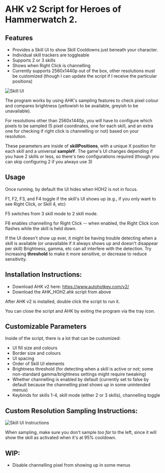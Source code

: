 # AHK v2 Script for Heroes of Hammerwatch 2.

## Features

- Provides a Skill UI to show Skill Cooldowns just beneath your character.
- Individual skill trackers are toggleable
- Supports 2 or 3 skills
- Shows when Right Click is channelling
- Currently supports 2560x1440p out of the box, other resolutions must be customized (though I can update the script if I receive the particular positions)

![Skill UI](https://github.com/user-attachments/assets/b59c2164-1a88-427b-828f-26489ebd43ef)

The program works by using AHK's sampling features to check pixel colour and compares brightness (yellowish to be available, greyish to be unavailable).

For resolutions other than 2560x1440p, you will have to configure which pixels to be sampled (5 pixel coordinates, one for each skill, and an extra one for checking if right click is channelling or not) based on your resolution.

These parameters are inside of **skillPositions**, with a unique X position for each skill and a universal **sampleY**. 
The game's UI changes depending if you have 2 skills or less, so there's two configurations required (though you can skip configuring 2 if you always use 3)

## Usage

Once running, by default the UI hides when HOH2 is not in focus. 

F1, F2, F3, and F4 toggle if the skill's UI shows up (e.g., if you only want to see Right Click, or Skill 4, etc)

F5 switches from 3 skill mode to 2 skill mode.

F6 enables channelling for Right Click -- when enabled, the Right Click icon flashes while the skill is held down.

If the UI doesn't show up ever, it might be having trouble detecting when a skill is available (or unavailable if it always shows up and doesn't disappear per skill) 
Brightness, gamma, etc can all interfere with the detection.
Try increasing **threshold** to make it more sensitive, or decrease to reduce sensitivity.

## Installation Instructions:

- Download AHK v2 here: https://www.autohotkey.com/v2/
- Download the AHK_HOH2.ahk script from above

After AHK v2 is installed, double click the script to run it.

You can close the script and AHK by exiting the program via the tray icon.

## Customizable Parameters

Inside of the script, there is a lot that can be customized:
- UI fill size and colours
- Border size and colours
- UI spacing
- Order of Skill UI elements
- Brightness threshold (for detecting when a skill is active or not; some non-standard gamma/brightness settings might require tweaking)
- Whether channelling is enabled by default (currently set to false by default because the channelling pixel shows up in some unintended menus)
- Keybinds for skills 1-4, skill mode (either 2 or 3 skills), channelling toggle

## Custom Resolution Sampling Instructions:
![Skill UI Instructions](https://github.com/user-attachments/assets/36733b8b-faa0-41e7-b3e5-6c90faf201f2)

When sampling, make sure you don't sample *too far* to the left, since it will show the skill as activated when it's at 95% cooldown.

## WIP:

- Disable channelling pixel from showing up in some menus